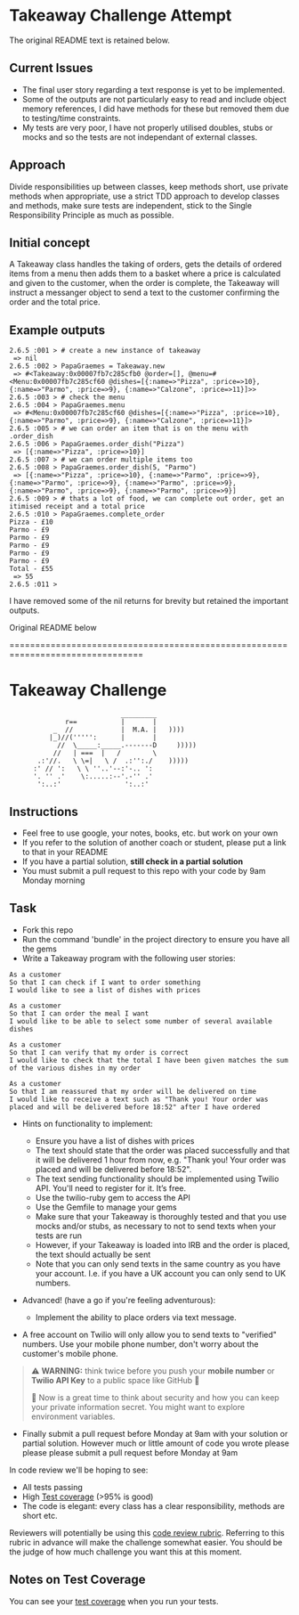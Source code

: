 Takeaway Challenge Attempt
==========================

The original README text is retained below.


Current Issues
--------------

- The final user story regarding a text response is yet to be implemented.
- Some of the outputs are not particularly easy to read and include object memory references, I did have methods for these but removed them due to testing/time constraints.
- My tests are very poor, I have not properly utilised doubles, stubs or mocks and so the tests are
not independant of external classes.


Approach
--------

Divide responsibilities up between classes, keep methods short, use private methods when
appropriate, use a strict TDD approach to develop classes and methods, make sure tests are independent, stick to the Single Responsibility Principle as much as possible.

Initial concept
---------------

A Takeaway class handles the taking of orders, gets the details of ordered items from a menu
then adds them to a basket where a price is calculated and given to the customer, when the order
is complete, the Takeaway will instruct a messanger object to send a text to the customer confirming
the order and the total price.

Example outputs
---------------

````
2.6.5 :001 > # create a new instance of takeaway
 => nil 
2.6.5 :002 > PapaGraemes = Takeaway.new
 => #<Takeaway:0x00007fb7c285cfb0 @order=[], @menu=#<Menu:0x00007fb7c285cf60 @dishes=[{:name=>"Pizza", :price=>10}, {:name=>"Parmo", :price=>9}, {:name=>"Calzone", :price=>11}]>> 
2.6.5 :003 > # check the menu
2.6.5 :004 > PapaGraemes.menu
 => #<Menu:0x00007fb7c285cf60 @dishes=[{:name=>"Pizza", :price=>10}, {:name=>"Parmo", :price=>9}, {:name=>"Calzone", :price=>11}]> 
2.6.5 :005 > # we can order an item that is on the menu with .order_dish
2.6.5 :006 > PapaGraemes.order_dish("Pizza")
 => [{:name=>"Pizza", :price=>10}] 
2.6.5 :007 > # we can order multiple items too
2.6.5 :008 > PapaGraemes.order_dish(5, "Parmo")
 => [{:name=>"Pizza", :price=>10}, {:name=>"Parmo", :price=>9}, {:name=>"Parmo", :price=>9}, {:name=>"Parmo", :price=>9}, {:name=>"Parmo", :price=>9}, {:name=>"Parmo", :price=>9}] 
2.6.5 :009 > # thats a lot of food, we can complete out order, get an itimised receipt and a total price
2.6.5 :010 > PapaGraemes.complete_order
Pizza - £10
Parmo - £9
Parmo - £9
Parmo - £9
Parmo - £9
Parmo - £9
Total - £55
 => 55 
2.6.5 :011 >
````
I have removed some of the nil returns for brevity but retained the important outputs.

Original README below

================================================================================




Takeaway Challenge
==================
```
                            _________
              r==           |       |
           _  //            |  M.A. |   ))))
          |_)//(''''':      |       |
            //  \_____:_____.-------D     )))))
           //   | ===  |   /        \
       .:'//.   \ \=|   \ /  .:'':./    )))))
      :' // ':   \ \ ''..'--:'-.. ':
      '. '' .'    \:.....:--'.-'' .'
       ':..:'                ':..:'

 ```

Instructions
-------

* Feel free to use google, your notes, books, etc. but work on your own
* If you refer to the solution of another coach or student, please put a link to that in your README
* If you have a partial solution, **still check in a partial solution**
* You must submit a pull request to this repo with your code by 9am Monday morning

Task
-----

* Fork this repo
* Run the command 'bundle' in the project directory to ensure you have all the gems
* Write a Takeaway program with the following user stories:

```
As a customer
So that I can check if I want to order something
I would like to see a list of dishes with prices

As a customer
So that I can order the meal I want
I would like to be able to select some number of several available dishes

As a customer
So that I can verify that my order is correct
I would like to check that the total I have been given matches the sum of the various dishes in my order

As a customer
So that I am reassured that my order will be delivered on time
I would like to receive a text such as "Thank you! Your order was placed and will be delivered before 18:52" after I have ordered
```

* Hints on functionality to implement:
  * Ensure you have a list of dishes with prices
  * The text should state that the order was placed successfully and that it will be delivered 1 hour from now, e.g. "Thank you! Your order was placed and will be delivered before 18:52".
  * The text sending functionality should be implemented using Twilio API. You'll need to register for it. It’s free.
  * Use the twilio-ruby gem to access the API
  * Use the Gemfile to manage your gems
  * Make sure that your Takeaway is thoroughly tested and that you use mocks and/or stubs, as necessary to not to send texts when your tests are run
  * However, if your Takeaway is loaded into IRB and the order is placed, the text should actually be sent
  * Note that you can only send texts in the same country as you have your account. I.e. if you have a UK account you can only send to UK numbers.

* Advanced! (have a go if you're feeling adventurous):
  * Implement the ability to place orders via text message.

* A free account on Twilio will only allow you to send texts to "verified" numbers. Use your mobile phone number, don't worry about the customer's mobile phone.

> :warning: **WARNING:** think twice before you push your **mobile number** or **Twilio API Key** to a public space like GitHub :eyes:
>
> :key: Now is a great time to think about security and how you can keep your private information secret. You might want to explore environment variables.

* Finally submit a pull request before Monday at 9am with your solution or partial solution.  However much or little amount of code you wrote please please please submit a pull request before Monday at 9am


In code review we'll be hoping to see:

* All tests passing
* High [Test coverage](https://github.com/makersacademy/course/blob/main/pills/test_coverage.md) (>95% is good)
* The code is elegant: every class has a clear responsibility, methods are short etc.

Reviewers will potentially be using this [code review rubric](docs/review.md).  Referring to this rubric in advance will make the challenge somewhat easier.  You should be the judge of how much challenge you want this at this moment.

Notes on Test Coverage
------------------

You can see your [test coverage](https://github.com/makersacademy/course/blob/main/pills/test_coverage.md) when you run your tests.
